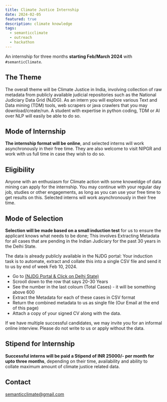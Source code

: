 ```yaml
---
title: Climate Justice Internship
date: 2024-02-05
featured: true
description: climate knowledge
tags:
  - semanticclimate
  - outreach
  - hackathon
---
```


An internship for three months **starting Feb/March 2024** with `#semanticClimate`. 
 
## The Theme
The overall theme will be Climate Justice in India, involving collection of raw metadata from publicly available judicial repositories such as the National Judiciary Data Grid (NJDG). As an intern you will explore various Text and Data mining (TDM) tools, web scrapers or java crawlers that you may download/create/run. A student with expertise in python coding, TDM or AI over NLP will easily be able to do so.

## Mode of Internship 
**The internship format will be online**, and selected interns will work asynchronously in their free time. They are also welcome to visit NIPGR and work with us full time in case they wish to do so. 

## Eligibility 
Anyone with an enthusiasm for Climate action with some knoweldge of data mining can apply for the internship. You may continue with your regular day job, studies or other engagements, as long as you can use your free time to get results on this. Selected interns will work asynchronously in their free time. 

## Mode of Selection
**Selection will be made based on a small induction test** for us to ensure the applicant knows what needs to be done; This involves Extracting Metadata for all cases that are pending in the Indian Judiciary for the past 30 years in the Delhi State. 

The data is already publicly available in the NJDG portal: Your induction task is to automate, extract and collate this into a single CSV file and send it to us by end of week Feb 10, 2024. 

* Go to [(NJDG Portal & Click on Delhi State)](https://njdg.ecourts.gov.in/njdgnew/?p=main/index&state_code=7~26)
* Scrooll down to the row that says 20-30 Years
* See the number in the last coloum (Total Cases) - it will be something above 600
* Extract the Metadata for each of these cases in CSV format
* Return the combined metadata to us as single file (Our Email at the end of this page)
* Attach a copy of your signed CV along with the data.

  
If we have multiple successful candidates, we may invite you for an informal online interview.
Please do not write to us or apply without the data.

## Stipend for Internship
**Successful interns will be paid a Stipend of INR 25000/- per month for upto three months**, depending on their time, availability and ability to collate maximum amount of climate justice related data.

## Contact
semanticclimate@gmail.com



